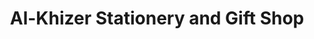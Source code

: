 ---
title: "Al-Khizer Stationery and Gift Shop"
url: /karachi/al-khizer-stationery-and-gift-shop/
shop: gift
---